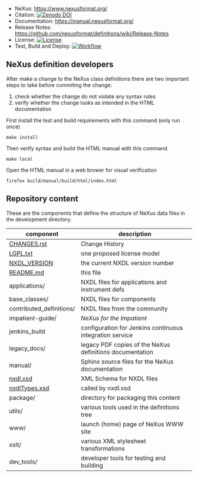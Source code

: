 * NeXus: https://www.nexusformat.org/
* Citation: [![Zenodo DOI](https://zenodo.org/badge/DOI/10.5281/zenodo.1472392.svg)](https://doi.org/10.5281/zenodo.1472392)
* Documentation: https://manual.nexusformat.org/
* Release Notes: https://github.com/nexusformat/definitions/wiki/Release-Notes
* License: [![License](https://img.shields.io/badge/License-LGPL_v3-blue.svg)](https://www.gnu.org/licenses/lgpl-3.0)
* Test, Build and Deploy: [![Workflow](https://github.com/nexusformat/definitions/actions/workflows/ci.yaml/badge.svg)](https://github.com/nexusformat/definitions/actions/workflows/ci.yaml)

## NeXus definition developers

After make a change to the NeXus class definitions there are two important steps
to take before commiting the change:

 1. check whether the change do not violate any syntax rules
 2. verify whether the change looks as intended in the HTML documentation

First install the test and build requirements with this command (only run once)

    make install

Then verify syntax and build the HTML manual with this command

    make local

Open the HTML manual in a web brower for visual verification

    firefox build/manual/build/html/index.html

## Repository content

These are the components that define the structure of NeXus data files 
in the development directory.

component                      | description
-------------------------------|------------------------
[CHANGES.rst](CHANGES.rst)     | Change History
[LGPL.txt](LGPL.txt)           | one proposed license model
[NXDL_VERSION](NXDL_VERSION)   | the current NXDL version number
[README.md](README.md)         | this file
applications/                  | NXDL files for applications and instrument defs
base_classes/                  | NXDL files for components
contributed_definitions/       | NXDL files from the community
impatient-guide/               | *NeXus for the Impatient*
jenkins_build                  | configuration for Jenkins continuous integration service
legacy_docs/                   | legacy PDF copies of the NeXus definitions documentation
manual/                        | Sphinx source files for the NeXus documentation
[nxdl.xsd](nxdl.xsd)           | XML Schema for NXDL files
[nxdlTypes.xsd](nxdlTypes.xsd) | called by nxdl.xsd
package/                       | directory for packaging this content
utils/                         | various tools used in the definitions tree
www/                           | launch (home) page of NeXus WWW site
xslt/                          | various XML stylesheet transformations
dev_tools/                     | developer tools for testing and building